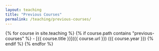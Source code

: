 ```yaml
---
layout: teaching
title: "Previous Courses"
permalink: /teaching/previous-courses/
---
```

{% for course in site.teaching %}
  {% if course.path contains "previous-courses" %}
    - [{{ course.title }}]({{ course.url }}) ({{ course.year }})
  {% endif %}
{% endfor %}

